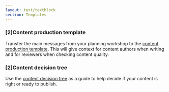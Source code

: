 ```yaml
---
layout: text/textblock
section: Templates
---
```


### [2]Content production template


Transfer the main messages from your planning workshop to the [content production template](../content-production-template/). This will give context for content authors when writing and for reviewers when checking content quality.

### [2]Content decision tree

Use the [content decision tree](../content-decision-tree/) as a guide to help decide if your content is right or ready to publish.
